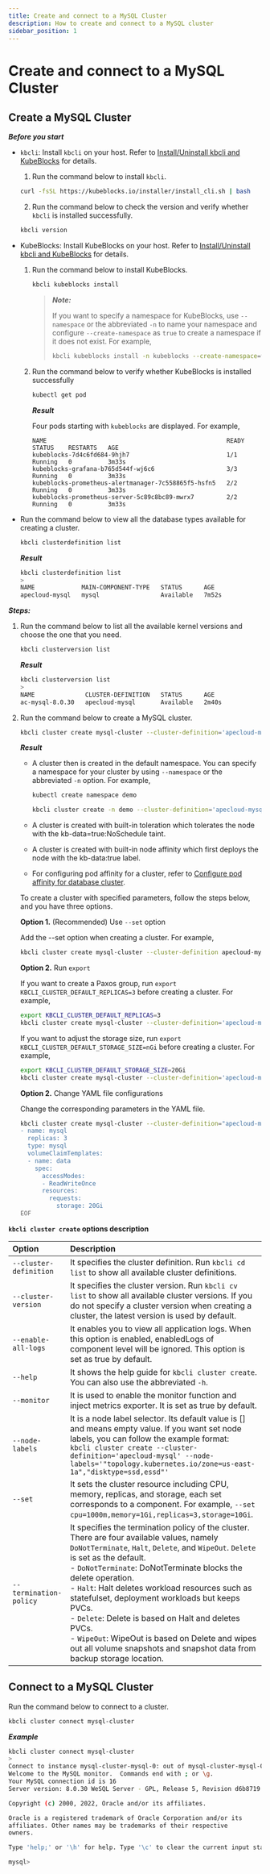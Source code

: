 ```yaml
---
title: Create and connect to a MySQL Cluster
description: How to create and connect to a MySQL cluster
sidebar_position: 1
---
```


# Create and connect to a MySQL Cluster
## Create a MySQL Cluster

***Before you start***

* `kbcli`: Install `kbcli` on your host. Refer to [Install/Uninstall kbcli and KubeBlocks](../../install_kbcli_kubeblocks/install_and_unistall_kbcli_and_kubeblocks.md) for details.
  1. Run the command below to install `kbcli`.
   ```bash
   curl -fsSL https://kubeblocks.io/installer/install_cli.sh | bash
   ```
  2. Run the command below to check the version and verify whether `kbcli` is installed successfully.
   ```bash
   kbcli version
   ```
* KubeBlocks: Install KubeBlocks on your host. Refer to [Install/Uninstall kbcli and KubeBlocks](../../install_kbcli_kubeblocks/install_and_unistall_kbcli_and_kubeblocks.md) for details.
  1. Run the command below to install KubeBlocks.
     ```bash
     kbcli kubeblocks install
     ```
     > ***Note:***
     > 
     > If you want to specify a namespace for KubeBlocks, use `--namespace` or the abbreviated `-n` to name your namespace and configure `--create-namespace` as `true` to create a namespace if it does not exist. For example,
     > ```bash
     > kbcli kubeblocks install -n kubeblocks --create-namespace=true
     > ```
  2. Run the command below to verify whether KubeBlocks is installed successfully
     ```bash
     kubectl get pod
     ```

     ***Result***

     Four pods starting with `kubeblocks` are displayed. For example,
     ```
     NAME                                                  READY   STATUS    RESTARTS   AGE
     kubeblocks-7d4c6fd684-9hjh7                           1/1     Running   0          3m33s
     kubeblocks-grafana-b765d544f-wj6c6                    3/3     Running   0          3m33s
     kubeblocks-prometheus-alertmanager-7c558865f5-hsfn5   2/2     Running   0          3m33s
     kubeblocks-prometheus-server-5c89c8bc89-mwrx7         2/2     Running   0          3m33s
     ```
* Run the command below to view all the database types available for creating a cluster. 
  ```bash
  kbcli clusterdefinition list
  ```

  ***Result***

  ```bash
  kbcli clusterdefinition list
  >
  NAME             MAIN-COMPONENT-TYPE   STATUS      AGE
  apecloud-mysql   mysql                 Available   7m52s
  ```

***Steps:***

1. Run the command below to list all the available kernel versions and choose the one that you need.
   ```bash
   kbcli clusterversion list
   ```

   ***Result***

   ```bash
   kbcli clusterversion list
   >
   NAME              CLUSTER-DEFINITION   STATUS      AGE
   ac-mysql-8.0.30   apecloud-mysql       Available   2m40s
   ```
2. Run the command below to create a MySQL cluster.
   ```bash
   kbcli cluster create mysql-cluster --cluster-definition='apecloud-mysql'
   ```
   ***Result***

   * A cluster then is created in the default namespace. You can specify a namespace for your cluster by using `--namespace` or the abbreviated `-n` option. For example,

     ```bash
     kubectl create namespace demo

     kbcli cluster create -n demo --cluster-definition='apecloud-mysql'
     ```
   * A cluster is created with built-in toleration which tolerates the node with the kb-data=true:NoSchedule taint.
   * A cluster is created with built-in node affinity which first deploys the node with the kb-data:true label.
   * For configuring pod affinity for a cluster, refer to [Configure pod affinity for database cluster](../../resource-scheduling-and-management/configure-pod-affinity-for-database-cluster.md).
  
   To create a cluster with specified parameters, follow the steps below, and you have three options.

   **Option 1.** (Recommended) Use `--set` option
   
    Add the --set option when creating a cluster. For example,
    ```bash
    kbcli cluster create mysql-cluster --cluster-definition apecloud-mysql --set cpu=1000m,memory=1Gi,storage=10Gi,replicas=3
    ```

   **Option 2.** Run `export`

   If you want to create a Paxos group, run `export KBCLI_CLUSTER_DEFAULT_REPLICAS=3` before creating a cluster. For example,
   ```bash
   export KBCLI_CLUSTER_DEFAULT_REPLICAS=3
   kbcli cluster create mysql-cluster --cluster-definition='apecloud-mysql'
   ```

   If you want to adjust the storage size, run `export KBCLI_CLUSTER_DEFAULT_STORAGE_SIZE=nGi` before creating a cluster. For example,
  
   ```bash
   export KBCLI_CLUSTER_DEFAULT_STORAGE_SIZE=20Gi
   kbcli cluster create mysql-cluster --cluster-definition='apecloud-mysql'
   ```

   **Option 2.** Change YAML file configurations

   Change the corresponding parameters in the YAML file.
   ```bash
   kbcli cluster create mysql-cluster --cluster-definition="apecloud-mysql" --set -<<EOF
   - name: mysql
     replicas: 3
     type: mysql
     volumeClaimTemplates:
     - name: data
       spec:
         accessModes:
         - ReadWriteOnce
         resources:
           requests:
             storage: 20Gi
   EOF
   ```

**`kbcli cluster create` options description**

| Option   | Description      |
| :--      | :--              |
| `--cluster-definition` | It specifies the cluster definition. Run `kbcli cd list` to show all available cluster definitions. |
| `--cluster-version` | It specifies the cluster version. Run `kbcli cv list` to show all available cluster versions. If you do not specify a cluster version when creating a cluster, the latest version is used by default. |
| `--enable-all-logs` | It enables you to view all application logs. When this option is enabled, enabledLogs of component level will be ignored. This option is set as true by default. |
| `--help` | It shows the help guide for `kbcli cluster create`. You can also use the abbreviated `-h`. |
| `--monitor` | It is used to enable the monitor function and inject metrics exporter. It is set as true by default. |
| `--node-labels` | It is a node label selector. Its default value is [] and means empty value. If you want set node labels, you can follow the example format: <br />```kbcli cluster create --cluster-definition='apecloud-mysql' --node-labels='"topology.kubernetes.io/zone=us-east-1a","disktype=ssd,essd"'``` |
| `--set` | It sets the cluster resource including CPU, memory, replicas, and storage, each set corresponds to a component. For example, `--set cpu=1000m,memory=1Gi,replicas=3,storage=10Gi`. |
| `--termination-policy` | It specifies the termination policy of the cluster. There are four available values, namely `DoNotTerminate`, `Halt`, `Delete`, and `WipeOut`. `Delete` is set as the default. <br /> - `DoNotTerminate`: DoNotTerminate blocks the delete operation. <br /> - `Halt`: Halt deletes workload resources such as statefulset, deployment workloads but keeps PVCs. <br /> - `Delete`: Delete is based on Halt and deletes PVCs. <br /> - `WipeOut`: WipeOut is based on Delete and wipes out all volume snapshots and snapshot data from backup storage location. |

## Connect to a MySQL Cluster

Run the command below to connect to a cluster.
```bash
kbcli cluster connect mysql-cluster
```

***Example***

```bash
kbcli cluster connect mysql-cluster
>
Connect to instance mysql-cluster-mysql-0: out of mysql-cluster-mysql-0(leader), mysql-cluster-ac-mysql-1(follower), mysql-cluster-ac-mysql-2(follower)
Welcome to the MySQL monitor.  Commands end with ; or \g.
Your MySQL connection id is 16
Server version: 8.0.30 WeSQL Server - GPL, Release 5, Revision d6b8719

Copyright (c) 2000, 2022, Oracle and/or its affiliates.

Oracle is a registered trademark of Oracle Corporation and/or its
affiliates. Other names may be trademarks of their respective
owners.

Type 'help;' or '\h' for help. Type '\c' to clear the current input statement.

mysql>
```